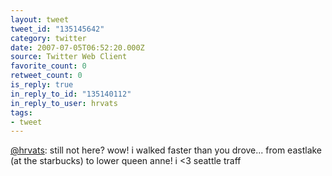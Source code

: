 ```yaml
---
layout: tweet
tweet_id: "135145642"
category: twitter
date: 2007-07-05T06:52:20.000Z
source: Twitter Web Client
favorite_count: 0
retweet_count: 0
is_reply: true
in_reply_to_id: "135140112"
in_reply_to_user: hrvats
tags:
- tweet
---
```


[@hrvats](https://twitter.com/@hrvats): still not here? wow! i walked faster than you drove... from eastlake (at the starbucks) to lower queen anne!  i &lt;3 seattle traff
